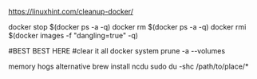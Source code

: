 https://linuxhint.com/cleanup-docker/

docker stop $(docker ps -a -q)
docker rm $(docker ps -a -q)
docker rmi $(docker images -f "dangling=true" -q)

#BEST BEST HERE
#clear it all
docker system prune -a --volumes

memory hogs alternative
brew install ncdu
sudo du -shc /path/to/place/*
